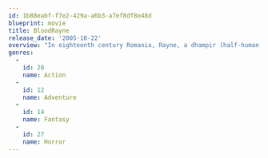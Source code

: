 ```yaml
---
id: 1b88eabf-f7e2-429a-a6b3-a7ef8df8e48d
blueprint: movie
title: BloodRayne
release_date: '2005-10-22'
overview: "In eighteenth century Romania, Rayne, a dhampir (half-human, half-vampire), prone to fits of blind blood rage but saddled with a compunction for humans, strives to avenge her mother's rape by her father, Kagan, King of Vampires. Two vampire hunters, Sebastian and Vladimir, from the Brimstone Society persuade her to join their cause."
genres:
  -
    id: 28
    name: Action
  -
    id: 12
    name: Adventure
  -
    id: 14
    name: Fantasy
  -
    id: 27
    name: Horror
---
```

